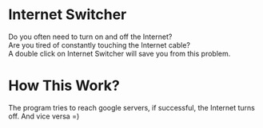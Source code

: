 # Internet Switcher
Do you often need to turn on and off the Internet?  
Are you tired of constantly touching the Internet cable?  
A double click on Internet Switcher will save you from this problem.

# How This Work?
The program tries to reach google servers, if successful, the Internet turns off. And vice versa =)

